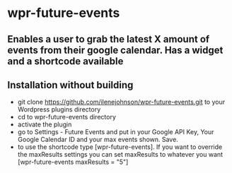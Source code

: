 # wpr-future-events


## Enables a user to grab the latest X amount of events from their google calendar.  Has a widget and a shortcode available

## Installation without building 

* git clone https://github.com/ilenejohnson/wpr-future-events.git to your Wordpress plugins directory
* cd to wpr-future-events directory
* activate the plugin
* go to Settings - Future Events and put in your Google API Key, Your Google Calendar ID and your max events shown.  Save. 
* to use the shortcode type [wpr-future-events].  If you want to override the maxResults settings you can set maxResults to whatever you want [wpr-future-events  maxResults = "5"] 
